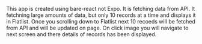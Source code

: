 This app is created using bare-react not Expo. It is fetching data from API. It fetchning large amounts of data, but only 10 records at a time and displays it in Flatlist. Once you scrolling down to Flatlist next 10 recoeds will be fetched from API and will be updated on page. On click image you will navigate to next screen and there details of records has been displayed.
